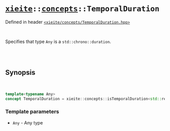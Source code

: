 # [`xieite`](../../README.md)`::`[`concepts`](../../docs/concepts.md)`::TemporalDuration`
Defined in header [`<xieite/concepts/TemporalDuration.hpp>`](../../include/xieite/concepts/TemporalDuration.hpp)

<br/>

Specifies that type `Any` is a `std::chrono::duration`.

<br/><br/>

## Synopsis

<br/>

```cpp
template<typename Any>
concept TemporalDuration = xieite::concepts::isTemporalDuration<std::remove_cv_t<Any>>;
```
### Template parameters
- `Any` - Any type